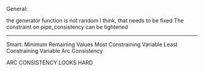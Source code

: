 General:

the generator function is not random I think, that needs to be fixed
The constraint on pipe_consistency can be tightened 
_______

Smart:
Minimum Remaining Values
Most Constraining Variable
Least Constraining Variable
Arc Consistency

ARC CONSISTENCY LOOKS HARD 
